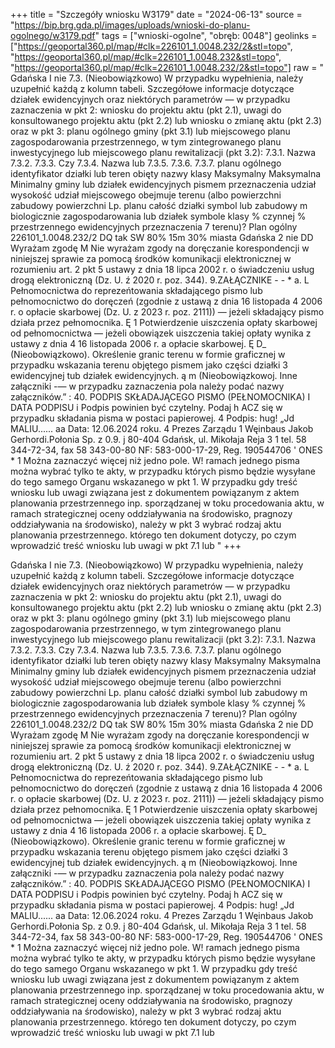 +++
title = "Szczegóły wniosku W3179"
date = "2024-06-13"
source = "https://bip.brg.gda.pl/images/uploads/wnioski-do-planu-ogolnego/w3179.pdf"
tags = ["wnioski-ogolne", "obręb: 0048"]
geolinks = ["https://geoportal360.pl/map/#clk=226101_1.0048.232/2&stl=topo", "https://geoportal360.pl/map/#clk=226101_1.0048.232&stl=topo", "https://geoportal360.pl/map/#clk=226101_1.0048.232/2&stl=topo"]
raw = " Gdańska I nie 7.3. (Nieobowiązkowo) W przypadku wypełnienia, należy uzupełnić każdą z kolumn tabeli. Szczegółowe informacje dotyczące działek ewidencyjnych oraz niektórych parametrów — w przypadku zaznaczenia w pkt 2: wniosku do projektu aktu (pkt 2.1), uwagi do konsultowanego projektu aktu (pkt 2.2) lub wniosku o zmianę aktu (pkt 2.3) oraz w pkt 3: planu ogólnego gminy (pkt 3.1) lub miejscowego planu zagospodarowania przestrzennego, w tym zintegrowanego planu inwestycyjnego lub miejscowego planu rewitalizacji (pkt 3.2): 7.3.1. Nazwa 7.3.2. 7.3.3. Czy 7.3.4. Nazwa lub 7.3.5. 7.3.6. 7.3.7. planu ogólnego  identyfikator działki lub teren obięty nazwy klasy Maksymalny  Maksymalna  Minimalny gminy lub działek ewidencyjnych pismem przeznaczenia udział wysokość udział miejscowego obejmuje terenu (albo powierzchni zabudowy powierzchni Lp. planu całość działki symbol lub zabudowy m biologicznie zagospodarowania lub działek symbole klasy % czynnej % przestrzennego ewidencyjnych  przeznaczenia 7 terenu)? Plan ogólny 226101_1.0048.232/2 DQ tak SW 80% 15m 30% miasta Gdańska 2 nie DD Wyrażam zgodę M Nie wyrażam zgody na doręczanie korespondencji w niniejszej sprawie za pomocą środków komunikacji elektronicznej w rozumieniu art. 2 pkt 5 ustawy z dnia 18 lipca 2002 r. o świadczeniu usług drogą elektroniczną (Dz. U. ź 2020 r. poz. 344).  9.ZAŁĄCZNIKE - -  * a. L Pełnomocnictwa do reprezeńtowania składającego pismo lub pełnomocnictwo do doręczeń (zgodnie z ustawą z dnia 16 listopada 4 2006 r. o opłacie skarbowej (Dz. U. z 2023 r. poz. 2111)) — jeżeli składający pismo działa przez pełnomocnika. Ę 1 Potwierdzenie uiszczenia opłaty skarbowej od pełnomocnictwa — jeżeli obowiązek uiszczenia takiej opłaty wynika z ustawy z dnia 4 16 listopada 2006 r. a opłacie skarbowej. Ę D_  (Nieobowiązkowo). Określenie granic terenu w formie graficznej w przypadku wskazania terenu objętego pismem jako części działki 3 ewidencyjnej tub działek ewidencyjnych. ą m (Nieobowiązkowoj. Inne załączniki -— w przypadku zaznaczenia pola należy podać nazwy załączników.” : 40. PODPIS SKŁADAJĄCEGO PISMO (PEŁNOMOCNIKA) I DATA PODPISU i Podpis powinien być czytelny. Podaj h ACZ się w przypadku składania pisma w postaci papierowej. 4 Podpis: hug! „Jd MALIU...... aa Data: 12.06.2024 roku. 4 Prezes Zarządu 1 Węinbaus Jakob Gerhordi.Połonia Sp. z 0.9. j 80-404 Gdańsk, ul. Mikołaja Reja 3 1 tel. 58 344-72-34, fax 58 343-00-80  NF: 583-000-17-29, Reg. 190544706 ' ONES * 1 Można zaznaczyć więcej niż jedno pole. W! ramach jednego pisma można wybrać tylko te akty, w przypadku których pismo będzie wysyłane do tego samego Organu wskazanego w pkt 1. W przypadku gdy treść wniosku lub uwagi związana jest z dokumentem powiązanym z aktem planowania przestrzennego inp. sporządzanej w toku procedowania aktu, w ramach strategicznej oceny oddziaływania na środowisko, pragnozy oddziaływania na środowisko), należy w pkt 3 wybrać rodzaj aktu planowania przestrzennego. którego ten dokument dotyczy, po czym wprowadzić treść wniosku lub uwagi w pkt 7.1 lub "
+++


Gdańska I nie
7.3. (Nieobowiązkowo) W przypadku wypełnienia, należy uzupełnić każdą z kolumn tabeli.
Szczegółowe informacje dotyczące działek ewidencyjnych oraz niektórych parametrów — w przypadku
zaznaczenia w pkt 2: wniosku do projektu aktu (pkt 2.1), uwagi do konsultowanego projektu aktu (pkt 2.2) lub
wniosku o zmianę aktu (pkt 2.3) oraz w pkt 3: planu ogólnego gminy (pkt 3.1) lub miejscowego planu
zagospodarowania przestrzennego, w tym zintegrowanego planu inwestycyjnego lub miejscowego planu
rewitalizacji (pkt 3.2):
7.3.1. Nazwa 7.3.2. 7.3.3. Czy 7.3.4. Nazwa lub 7.3.5. 7.3.6. 7.3.7.
planu ogólnego  identyfikator działki lub teren obięty nazwy klasy Maksymalny  Maksymalna  Minimalny
gminy lub działek ewidencyjnych pismem przeznaczenia udział wysokość udział
miejscowego obejmuje terenu (albo powierzchni zabudowy powierzchni
Lp. planu całość działki symbol lub zabudowy m biologicznie
zagospodarowania lub działek symbole klasy % czynnej %
przestrzennego ewidencyjnych  przeznaczenia
7 terenu)?
Plan ogólny 226101_1.0048.232/2 DQ tak SW 80% 15m 30%
miasta Gdańska
2 nie
DD Wyrażam zgodę M Nie wyrażam zgody
na doręczanie korespondencji w niniejszej sprawie za pomocą środków komunikacji elektronicznej
w rozumieniu art. 2 pkt 5 ustawy z dnia 18 lipca 2002 r. o świadczeniu usług drogą elektroniczną (Dz. U.
ź 2020 r. poz. 344).
 9.ZAŁĄCZNIKE - -  * a.
L Pełnomocnictwa do reprezeńtowania składającego pismo lub pełnomocnictwo do doręczeń (zgodnie z ustawą z dnia 16 listopada
4 2006 r. o opłacie skarbowej (Dz. U. z 2023 r. poz. 2111)) — jeżeli składający pismo działa przez pełnomocnika.
Ę 1 Potwierdzenie uiszczenia opłaty skarbowej od pełnomocnictwa — jeżeli obowiązek uiszczenia takiej opłaty wynika z ustawy z dnia
4 16 listopada 2006 r. a opłacie skarbowej.
Ę D_  (Nieobowiązkowo). Określenie granic terenu w formie graficznej w przypadku wskazania terenu objętego pismem jako części działki
3 ewidencyjnej tub działek ewidencyjnych.
ą m (Nieobowiązkowoj. Inne załączniki -— w przypadku zaznaczenia pola należy podać nazwy załączników.”
: 40. PODPIS SKŁADAJĄCEGO PISMO (PEŁNOMOCNIKA) I DATA PODPISU
i Podpis powinien być czytelny. Podaj h ACZ się w przypadku składania pisma w postaci papierowej.
4 Podpis: hug! „Jd MALIU...... aa Data: 12.06.2024 roku.
4 Prezes Zarządu
1 Węinbaus Jakob Gerhordi.Połonia Sp. z 0.9.
j 80-404 Gdańsk, ul. Mikołaja Reja 3
1 tel. 58 344-72-34, fax 58 343-00-80
 NF: 583-000-17-29, Reg. 190544706
'
ONES
*
1 Można zaznaczyć więcej niż jedno pole. W! ramach jednego pisma można wybrać tylko te akty, w przypadku których pismo będzie
wysyłane do tego samego Organu wskazanego w pkt 1. W przypadku gdy treść wniosku lub uwagi związana jest z dokumentem
powiązanym z aktem planowania przestrzennego inp. sporządzanej w toku procedowania aktu, w ramach strategicznej oceny
oddziaływania na środowisko, pragnozy oddziaływania na środowisko), należy w pkt 3 wybrać rodzaj aktu planowania przestrzennego.
którego ten dokument dotyczy, po czym wprowadzić treść wniosku lub uwagi w pkt 7.1 lub 


